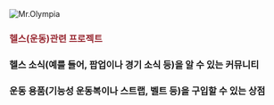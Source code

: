 <img src="https://github.com/user-attachments/assets/ad1ffd28-2e11-40cb-b2a9-0fa842de3980" alt="Mr.Olympia">

<h3 style="color: rgb(152, 41, 50);">헬스(운동)관련 프로젝트</h3>

### 헬스 소식(예를 들어, 팝업이나 경기 소식 등)을 알 수 있는 커뮤니티  
### 운동 용품(기능성 운동복이나 스트랩, 벨트 등)을 구입할 수 있는 상점
